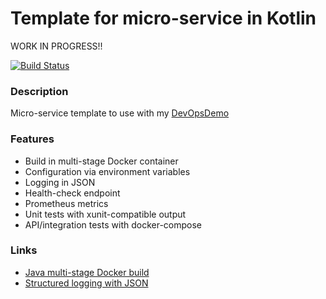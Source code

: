 # Template for micro-service in Kotlin #
WORK IN PROGRESS!!

[![Build Status](https://dev.azure.com/butzist/DevOpsDemo/_apis/build/status/DevOpsDemoTF.DevOpsDemo-template-Kotlin?branchName=master)](https://dev.azure.com/butzist/DevOpsDemo/_build/latest?definitionId=5&branchName=master)

### Description ###
Micro-service template to use with my [DevOpsDemo](https://github.com/butzist/DevOpsDemo)

### Features ###
* Build in multi-stage Docker container
* Configuration via environment variables
* Logging in JSON
* Health-check endpoint
* Prometheus metrics
* Unit tests with xunit-compatible output
* API/integration tests with docker-compose

### Links ###
* [Java multi-stage Docker build](http://paulbakker.io/java/docker-gradle-multistage/)
* [Structured logging with JSON](https://stackoverflow.com/questions/54934658/how-to-write-slf4j-over-logback-logs-as-json)
